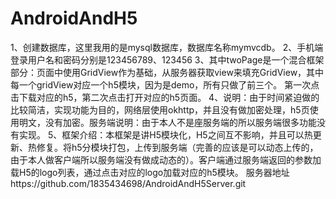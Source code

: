 # AndroidAndH5
1、创建数据库，这里我用的是mysql数据库，数据库名称mymvcdb。
2、手机端登录用户名和密码分别是123456789、123456
3、其中twoPage是一个混合框架部分：页面中使用GridView作为基础，从服务器获取view来填充GridView，其中每一个gridView对应一个h5模块，因为是demo，所有只做了前三个。
第一次点击下载对应的h5，第二次点击打开对应的h5页面。
4、说明：由于时间紧迫做的比较简洁，实现功能为目的，网络层使用okhttp，并且没有做加密处理，h5页使用明文，没有加密。服务端说明：由于本人不是座服务端的所以服务端很多功能没有实现。
5、框架介绍：本框架是讲H5模块化，H5之间互不影响，并且可以热更新、热修复。将h5分模块打包，上传到服务端（完善的应该是可以动态上传的，由于本人做客户端所以服务端没有做成动态的）。客户端通过服务端返回的参数加载H5的logo列表，通过点击对应的logo加载对应的h5模块。
服务器地址https://github.com/1835434698/AndroidAndH5Server.git

